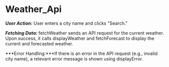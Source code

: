 # Weather_Api


***User Action:*** User enters a city name and clicks "Search."

***Fetching Data:*** fetchWeather sends an API request for the current weather. Upon success, it calls displayWeather and fetchForecast to display the current and forecasted weather.

***Error Handling:***If there is an error in the API request (e.g., invalid city name), a relevant error message is shown using displayError.

